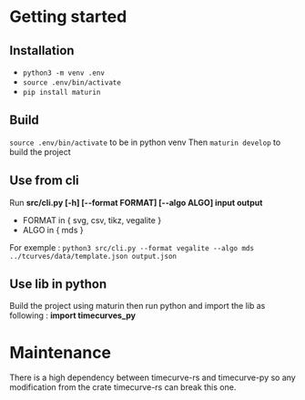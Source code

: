 # Getting started

## Installation

- `python3 -m venv .env`
- `source .env/bin/activate`
- `pip install maturin`

## Build

`source .env/bin/activate` to be in python venv
Then `maturin develop` to build the project

## Use from cli

Run **src/cli.py [-h] [--format FORMAT] [--algo ALGO] input output**

- FORMAT in { svg, csv, tikz, vegalite }
- ALGO in { mds }

For exemple :
`python3 src/cli.py --format vegalite --algo mds ../tcurves/data/template.json output.json`

## Use lib in python

Build the project using maturin then run python and import the lib as following :
**import timecurves_py**

# Maintenance

There is a high dependency between timecurve-rs and timecurve-py so any modification from the crate timecurve-rs can break this one.
